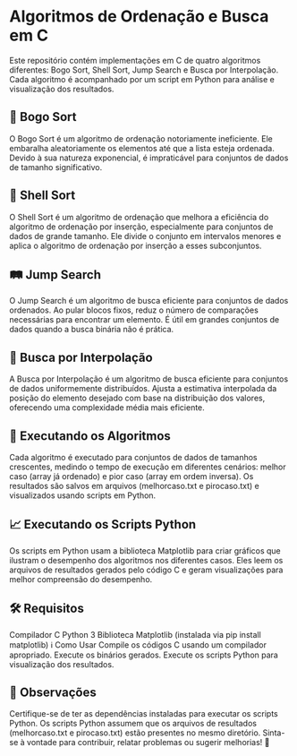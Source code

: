 # Algoritmos de Ordenação e Busca em C
  Este repositório contém implementações em C de quatro algoritmos diferentes: Bogo Sort, Shell Sort, Jump Search e Busca por Interpolação. Cada algoritmo é acompanhado por um script em Python para análise e visualização dos resultados.

## 🌟 Bogo Sort
  O Bogo Sort é um algoritmo de ordenação notoriamente ineficiente. Ele embaralha aleatoriamente os elementos até que a lista esteja ordenada. Devido à sua natureza exponencial, é impraticável para conjuntos de dados de tamanho significativo.

## 🐚 Shell Sort
  O Shell Sort é um algoritmo de ordenação que melhora a eficiência do algoritmo de ordenação por inserção, especialmente para conjuntos de dados de grande tamanho. Ele divide o conjunto em intervalos menores e aplica o algoritmo de ordenação por inserção a esses subconjuntos.

## 🛤️ Jump Search
  O Jump Search é um algoritmo de busca eficiente para conjuntos de dados ordenados. Ao pular blocos fixos, reduz o número de comparações necessárias para encontrar um elemento. É útil em grandes conjuntos de dados quando a busca binária não é prática.

## 🎯 Busca por Interpolação
  A Busca por Interpolação é um algoritmo de busca eficiente para conjuntos de dados uniformemente distribuídos. Ajusta a estimativa interpolada da posição do elemento desejado com base na distribuição dos valores, oferecendo uma complexidade média mais eficiente.

## 🚀 Executando os Algoritmos
  Cada algoritmo é executado para conjuntos de dados de tamanhos crescentes, medindo o tempo de execução em diferentes cenários: melhor caso (array já ordenado) e pior caso (array em ordem inversa). Os resultados são salvos em arquivos (melhorcaso.txt e pirocaso.txt) e visualizados usando scripts em Python.

## 📈 Executando os Scripts Python
  Os scripts em Python usam a biblioteca Matplotlib para criar gráficos que ilustram o desempenho dos algoritmos nos diferentes casos. Eles leem os arquivos de resultados gerados pelo código C e geram visualizações para melhor compreensão do desempenho.

## 🛠️ Requisitos
Compilador C
Python 3
Biblioteca Matplotlib (instalada via pip install matplotlib)
ℹ️ Como Usar
Compile os códigos C usando um compilador apropriado.
Execute os binários gerados.
Execute os scripts Python para visualização dos resultados.
## 📌 Observações
Certifique-se de ter as dependências instaladas para executar os scripts Python.
Os scripts Python assumem que os arquivos de resultados (melhorcaso.txt e pirocaso.txt) estão presentes no mesmo diretório.
Sinta-se à vontade para contribuir, relatar problemas ou sugerir melhorias! 🚀
